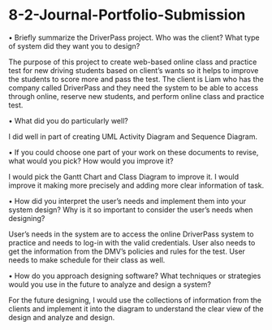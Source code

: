 # 8-2-Journal-Portfolio-Submission

•	Briefly summarize the DriverPass project. Who was the client? What type of system did they want you to design?

The purpose of this project to create web-based online class and practice test for new driving students based on client’s wants so it helps to improve the students to score more and pass the test. The client is Liam who has the company called DriverPass and they need the system to be able to access through online, reserve new students, and perform online class and practice test.

•	What did you do particularly well?

I did well in part of creating UML Activity Diagram and Sequence Diagram.

•	If you could choose one part of your work on these documents to revise, what would you pick? How would you improve it?

I would pick the Gantt Chart and Class Diagram to improve it. I would improve it making more precisely and adding more clear information of task.

•	How did you interpret the user’s needs and implement them into your system design? Why is it so important to consider the user’s needs when designing?

User’s needs in the system are to access the online DriverPass system to practice and needs to log-in with the valid credentials. User also needs to get the information from the DMV’s policies and rules for the test. User needs to make schedule for their class as well.

•	How do you approach designing software? What techniques or strategies would you use in the future to analyze and design a system?

For the future designing, I would use the collections of information from the clients and implement it into the diagram to understand the clear view of the design and analyze and design.
